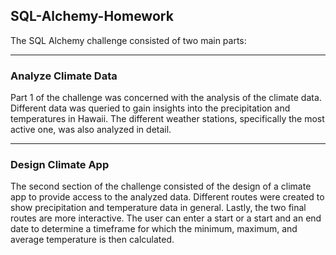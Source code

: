 ## **SQL-Alchemy-Homework**

The SQL Alchemy challenge consisted of two main parts:

--- 

### **Analyze Climate Data**

Part 1 of the challenge was concerned with the analysis of the climate data. Different data was queried to gain insights into the precipitation and temperatures in Hawaii. The different weather stations, specifically the most active one, was also analyzed in detail. 

--- 

### **Design Climate App**

The second section of the challenge consisted of the design of a climate app to provide access to the analyzed data. Different routes were created to show precipitation and temperature data in general. Lastly, the two final routes are more interactive. The user can enter a start or a start and an end date to determine a timeframe for which the minimum, maximum, and average temperature is then calculated. 